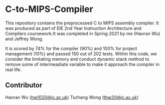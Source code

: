 # C-to-MIPS-Compiler

This repository contains  the preprocessed C to MIPS assembly compiler. It was produced as part of EIE 2nd Year Instruction Architecture and Compilers coursework.It was completed in Spring 2021 by me (Haoran Wu) and Jeffrey Wong.

It is scored by  74% for the compiler (90%) and 100% for project management (10%) and passed 150 out of 202 tests. Within this code, we consider the limitating memory and conduct dynamic stack method to remove some of intermeadiate variable to make it approach the compiler in real life.

## Contributor
Haoran Wu (hw1020@ic.ac.uk)
Tszhang Wong (thw20@ic.ac.uk)

